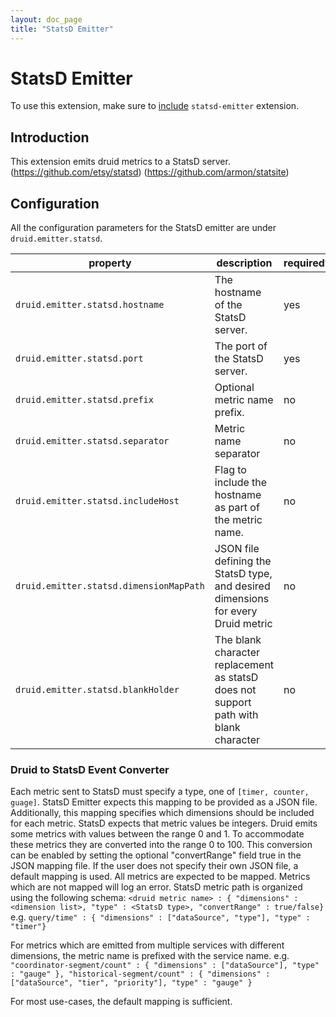 ```yaml
---
layout: doc_page
title: "StatsD Emitter"
---
```


<!--
  ~ Licensed to the Apache Software Foundation (ASF) under one
  ~ or more contributor license agreements.  See the NOTICE file
  ~ distributed with this work for additional information
  ~ regarding copyright ownership.  The ASF licenses this file
  ~ to you under the Apache License, Version 2.0 (the
  ~ "License"); you may not use this file except in compliance
  ~ with the License.  You may obtain a copy of the License at
  ~
  ~   http://www.apache.org/licenses/LICENSE-2.0
  ~
  ~ Unless required by applicable law or agreed to in writing,
  ~ software distributed under the License is distributed on an
  ~ "AS IS" BASIS, WITHOUT WARRANTIES OR CONDITIONS OF ANY
  ~ KIND, either express or implied.  See the License for the
  ~ specific language governing permissions and limitations
  ~ under the License.
  -->

# StatsD Emitter

To use this extension, make sure to [include](../../operations/including-extensions.html) `statsd-emitter` extension.

## Introduction

This extension emits druid metrics to a StatsD server.
(https://github.com/etsy/statsd)
(https://github.com/armon/statsite)

## Configuration

All the configuration parameters for the StatsD emitter are under `druid.emitter.statsd`.

|property|description|required?|default|
|--------|-----------|---------|-------|
|`druid.emitter.statsd.hostname`|The hostname of the StatsD server.|yes|none|
|`druid.emitter.statsd.port`|The port of the StatsD server.|yes|none|
|`druid.emitter.statsd.prefix`|Optional metric name prefix.|no|""|
|`druid.emitter.statsd.separator`|Metric name separator|no|.|  
|`druid.emitter.statsd.includeHost`|Flag to include the hostname as part of the metric name.|no|false|  
|`druid.emitter.statsd.dimensionMapPath`|JSON file defining the StatsD type, and desired dimensions for every Druid metric|no|Default mapping provided. See below.|  
|`druid.emitter.statsd.blankHolder`|The blank character replacement as statsD does not support path with blank character|no|"-"|  

### Druid to StatsD Event Converter

Each metric sent to StatsD must specify a type, one of `[timer, counter, guage]`. StatsD Emitter expects this mapping to
be provided as a JSON file.  Additionally, this mapping specifies which dimensions should be included for each metric.
StatsD expects that metric values be integers.  Druid emits some metrics with values between the range 0 and 1. To accommodate these metrics they are converted
into the range 0 to 100.  This conversion can be enabled by setting the optional "convertRange" field true in the JSON mapping file.
If the user does not specify their own JSON file, a default mapping is used.  All
metrics are expected to be mapped. Metrics which are not mapped will log an error.
StatsD metric path is organized using the following schema:
`<druid metric name> : { "dimensions" : <dimension list>, "type" : <StatsD type>, "convertRange" : true/false}`
e.g.
`query/time" : { "dimensions" : ["dataSource", "type"], "type" : "timer"}`

For metrics which are emitted from multiple services with different dimensions, the metric name is prefixed with 
the service name. 
e.g.
`"coordinator-segment/count" : { "dimensions" : ["dataSource"], "type" : "gauge" },
 "historical-segment/count" : { "dimensions" : ["dataSource", "tier", "priority"], "type" : "gauge" }`
 
For most use-cases, the default mapping is sufficient.

